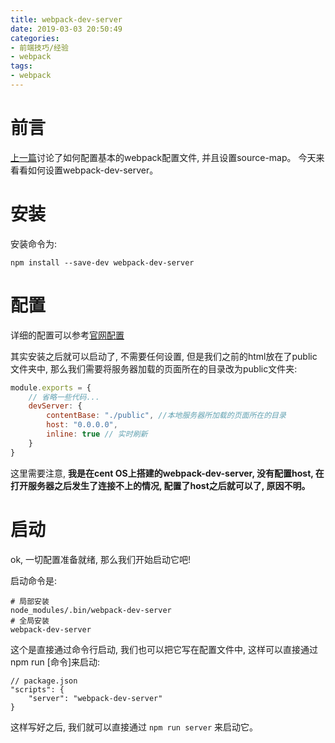 ```yaml
---
title: webpack-dev-server
date: 2019-03-03 20:50:49
categories:
- 前端技巧/经验
- webpack
tags:
- webpack
---
```


# 前言

[上一篇](/js/webpack/webpack-source-map.html)讨论了如何配置基本的webpack配置文件, 并且设置source-map。
今天来看看如何设置webpack-dev-server。
<!--more-->
# 安装

安装命令为:

```shell
npm install --save-dev webpack-dev-server
```

# 配置

详细的配置可以参考[官网配置](https://webpack.js.org/configuration/dev-server/)

其实安装之后就可以启动了, 不需要任何设置, 但是我们之前的html放在了public文件夹中, 那么我们需要将服务器加载的页面所在的目录改为public文件夹:

```js
module.exports = {
    // 省略一些代码...
    devServer: {
        contentBase: "./public", //本地服务器所加载的页面所在的目录
        host: "0.0.0.0",
        inline: true // 实时刷新
    }
}
```

这里需要注意, **我是在cent OS上搭建的webpack-dev-server, 没有配置host, 在打开服务器之后发生了连接不上的情况, 配置了host之后就可以了, 原因不明。**

# 启动

ok, 一切配置准备就绪, 那么我们开始启动它吧!

启动命令是:

```shell
# 局部安装
node_modules/.bin/webpack-dev-server
# 全局安装
webpack-dev-server
```

这个是直接通过命令行启动, 我们也可以把它写在配置文件中, 这样可以直接通过npm run [命令]来启动:

```shell
// package.json
"scripts": {
    "server": "webpack-dev-server"
}
```

这样写好之后, 我们就可以直接通过 `npm run server` 来启动它。
